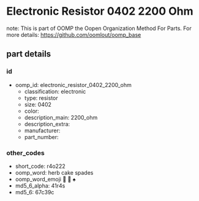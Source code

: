 # Electronic Resistor 0402 2200 Ohm  

note: This is part of OOMP the Oopen Organization Method For Parts. For more details: https://github.com/oomlout/oomp_base

##  part details





### id
* oomp_id: electronic_resistor_0402_2200_ohm
  * classification: electronic
  * type: resistor
  * size: 0402
  * color: 
  * description_main: 2200_ohm
  * description_extra: 
  * manufacturer: 
  * part_number: 

### other_codes
* short_code: r4o222
* oomp_word: herb cake spades
* oomp_word_emoji :herb: :cake: :spades:
* md5_6_alpha: 41r4s
* md5_6: 67c39c